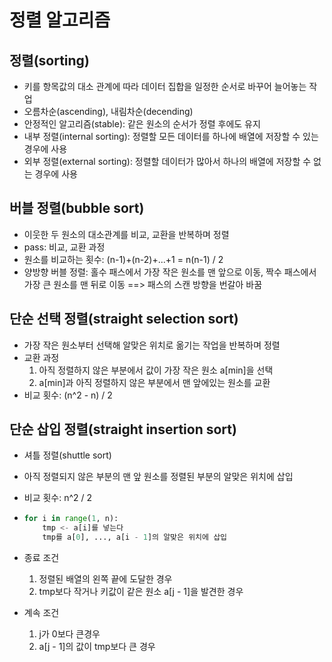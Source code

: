 # 정렬 알고리즘

## 정렬(sorting)
- 키를 항목값의 대소 관계에 따라 데이터 집합을 일정한 순서로 바꾸어 늘어놓는 작업
- 오름차순(ascending), 내림차순(decending)
- 안정적인 알고리즘(stable): 같은 원소의 순서가 정렬 후에도 유지
- 내부 정렬(internal sorting): 정렬할 모든 데이터를 하나에 배열에 저장할 수 있는 경우에 사용
- 외부 정렬(external sorting): 정렬할 데이터가 많아서 하나의 배열에 저장할 수 없는 경우에 사용

## 버블 정렬(bubble sort)
- 이웃한 두 원소의 대소관계를 비교, 교환을 반복하며 정렬
- pass: 비교, 교환 과정
- 원소를 비교하는 횟수: (n-1)+(n-2)+...+1 = n(n-1) / 2
- 양방향 버블 정렬: 홀수 패스에서 가장 작은 원소를 맨 앞으로 이동, 짝수 패스에서 가장 큰 원소를 맨 뒤로 이동 ==> 패스의 스캔 방향을 번갈아 바꿈

## 단순 선택 정렬(straight selection sort)
- 가장 작은 원소부터 선택해 알맞은 위치로 옮기는 작업을 반복하며 정렬
- 교환 과정
  1. 아직 정렬하지 않은 부분에서 값이 가장 작은 원소 a[min]을 선택
  2. a[min]과 아직 정렬하지 않은 부분에서 맨 앞에있는 원소를 교환
- 비교 횟수: (n^2 - n) / 2

## 단순 삽입 정렬(straight insertion sort)
- 셔틀 정렬(shuttle sort)
- 아직 정렬되지 않은 부분의 맨 앞 원소를 정렬된 부분의 알맞은 위치에 삽입
- 비교 횟수: n^2 / 2
- 
    ```py
    for i in range(1, n):
        tmp <- a[i]를 넣는다
        tmp를 a[0], ..., a[i - 1]의 알맞은 위치에 삽입
    ```
- 종료 조건
  1. 정렬된 배열의 왼쪽 끝에 도달한 경우
  2. tmp보다 작거나 키값이 같은 원소 a[j - 1]을 발견한 경우

- 계속 조건
  1. j가 0보다 큰경우
  2. a[j - 1]의 값이 tmp보다 큰 경우